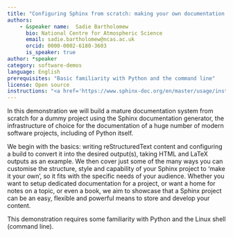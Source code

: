 ```yaml
---
title: "Configuring Sphinx from scratch: making your own documentation & making your documentation your own"
authors:
    - &speaker name:  Sadie Bartholomew
      bio: National Centre for Atmospheric Science
      email: sadie.bartholomew@ncas.ac.uk
      orcid: 0000-0002-6180-3603
      is_speaker: true
author: *speaker
category: software-demos
language: English
prerequisites: "Basic familiarity with Python and the command line"
license: Open source
instructions: "<a href='https://www.sphinx-doc.org/en/master/usage/installation.html#installation-from-pypi'>https://sphinx-doc.org</a>"
---
```

In this demonstration we will build a mature documentation system from scratch for a dummy project using the Sphinx documentation generator, the infrastructure of choice for the documentation of a huge number of modern software projects, including of Python itself.

We begin with the basics: writing reStructuredText content and configuring a build to convert it into the desired output(s), taking HTML and LaTeX outputs as an example. We then cover just some of the many ways you can customise the structure, style and capability of your Sphinx project to ‘make it your own’, so it fits with the specific needs of your audience. Whether you want to setup dedicated documentation for a project, or want a home for notes on a topic, or even a book, we aim to showcase that a Sphinx project can be an easy, flexible and powerful means to store and develop your content.

This demonstration requires some familiarity with Python and the Linux shell (command line).
